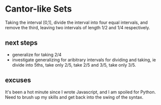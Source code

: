# Cantor-like Sets

Taking the interval [0,1], divide the interval into four equal intervals, and remove the third, leaving two intervals of length 1/2 and 1/4 respectively.

## next steps
- generalize for taking 2/4
- investigate generalizing for aribitrary intervals for dividing and taking, ie divide into 5ths, take only 2/5, take 2/5 and 3/5, take only 3/5.

## excuses
It's been a hot minute since I wrote Javascript, and I am spoiled for Python. Need to brush up my skills and get back into the swing of the syntax.
